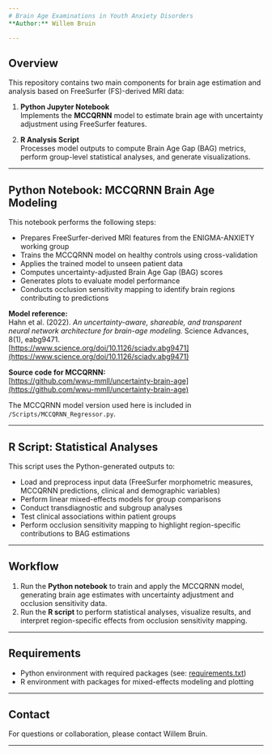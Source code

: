 ```yaml
---
# Brain Age Examinations in Youth Anxiety Disorders  
**Author:** Willem Bruin

---
```


## Overview

This repository contains two main components for brain age estimation and analysis based on FreeSurfer (FS)-derived MRI data:

1. **Python Jupyter Notebook**  
   Implements the **MCCQRNN** model to estimate brain age with uncertainty adjustment using FreeSurfer features.

2. **R Analysis Script**  
   Processes model outputs to compute Brain Age Gap (BAG) metrics, perform group-level statistical analyses, and generate visualizations.

---

## Python Notebook: MCCQRNN Brain Age Modeling

This notebook performs the following steps:

- Prepares FreeSurfer-derived MRI features from the ENIGMA-ANXIETY working group  
- Trains the MCCQRNN model on healthy controls using cross-validation  
- Applies the trained model to unseen patient data  
- Computes uncertainty-adjusted Brain Age Gap (BAG) scores  
- Generates plots to evaluate model performance  
- Conducts occlusion sensitivity mapping to identify brain regions contributing to predictions  

**Model reference:**  
Hahn et al. (2022). *An uncertainty-aware, shareable, and transparent neural network architecture for brain-age modeling.* Science Advances, 8(1), eabg9471.  
[https://www.science.org/doi/10.1126/sciadv.abg9471](https://www.science.org/doi/10.1126/sciadv.abg9471)

**Source code for MCCQRNN:**  
[https://github.com/wwu-mmll/uncertainty-brain-age](https://github.com/wwu-mmll/uncertainty-brain-age)

The MCCQRNN model version used here is included in `/Scripts/MCCQRNN_Regressor.py`.

---

## R Script: Statistical Analyses

This script uses the Python-generated outputs to:

- Load and preprocess input data (FreeSurfer morphometric measures, MCCQRNN predictions, clinical and demographic variables)  
- Perform linear mixed-effects models for group comparisons  
- Conduct transdiagnostic and subgroup analyses  
- Test clinical associations within patient groups  
- Perform occlusion sensitivity mapping to highlight region-specific contributions to BAG estimations  

---

## Workflow

1. Run the **Python notebook** to train and apply the MCCQRNN model, generating brain age estimates with uncertainty adjustment and occlusion sensitivity data.  
2. Run the **R script** to perform statistical analyses, visualize results, and interpret region-specific effects from occlusion sensitivity mapping.

---

## Requirements

- Python environment with required packages (see: [requirements.txt](https://github.com/wwu-mmll/mccqrnn_docker/blob/main/docker/requirements.txt))  
- R environment with packages for mixed-effects modeling and plotting

---

## Contact

For questions or collaboration, please contact Willem Bruin.

---
